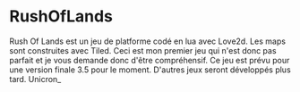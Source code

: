 # RushOfLands
Rush Of Lands est un jeu de platforme codé en lua avec Love2d. Les maps sont construites avec Tiled. Ceci est mon premier jeu qui n'est donc pas parfait et je vous demande donc d'être compréhensif. Ce jeu est prévu pour une version finale 3.5 pour le moment. D'autres jeux seront développés plus tard. Unicron_
